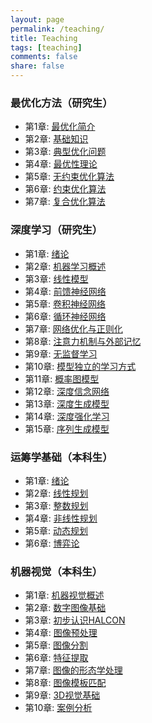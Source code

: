 ```yaml
---
layout: page
permalink: /teaching/
title: Teaching
tags: [teaching]
comments: false
share: false
---
```


 

  
  
 
### 最优化方法（研究生）
* 第1章: <a href="../teaching/OPT_1.pdf" class="textlink" target="_blank">最优化简介 </a> 
* 第2章: <a href="../teaching/OPT_2.pdf" class="textlink" target="_blank">基础知识</a>
* 第3章: <a href="../teaching/OPT_3.pdf" class="textlink" target="_blank">典型优化问题</a>
* 第4章: <a href="../teaching/OPT_4.pdf" class="textlink" target="_blank">最优性理论</a>
* 第5章: <a href="../teaching/OPT_5.pdf" class="textlink" target="_blank">无约束优化算法</a>
* 第6章: <a href="../teaching/OPT_6.pdf" class="textlink" target="_blank">约束优化算法</a>
* 第7章: <a href="../teaching/OPT_7.pdf" class="textlink" target="_blank">复合优化算法</a>


### 深度学习（研究生）
* 第1章: <a href="../teaching/DL_1.pdf" class="textlink" target="_blank">绪论 </a>
* 第2章: <a href="../teaching/DL_2.pdf" class="textlink" target="_blank">机器学习概述   </a>
* 第3章: <a href="../teaching/DL_3.pdf" class="textlink" target="_blank">线性模型 </a>
* 第4章: <a href="../teaching/DL_4.pdf" class="textlink" target="_blank">前馈神经网络 </a>
* 第5章: <a href="../teaching/DL_5.pdf" class="textlink" target="_blank">卷积神经网络 </a>
* 第6章: <a href="../teaching/DL_6.pdf" class="textlink" target="_blank">循环神经网络 </a>
* 第7章: <a href="../teaching/DL_7.pdf" class="textlink" target="_blank">网络优化与正则化</a>
* 第8章: <a href="../teaching/DL_8.pdf" class="textlink" target="_blank">注意力机制与外部记忆  </a>
* 第9章: <a href="../teaching/DL_9.pdf" class="textlink" target="_blank">无监督学习</a>
* 第10章: <a href="../teaching/DL_10.pdf" class="textlink" target="_blank">模型独立的学习方式 </a>
* 第11章: <a href="../teaching/DL_11.pdf" class="textlink" target="_blank">概率图模型 </a>
* 第12章: <a href="../teaching/DL_12.pdf" class="textlink" target="_blank">深度信念网络 </a>
* 第13章: <a href="../teaching/DL_13.pdf" class="textlink" target="_blank">深度生成模型 </a>
* 第14章: <a href="../teaching/DL_14.pdf" class="textlink" target="_blank">深度强化学习 </a>
* 第15章: <a href="../teaching/DL_15.pdf" class="textlink" target="_blank">序列生成模型 </a>


### 运筹学基础（本科生）
* 第1章: <a href="../teaching/OR_1.pdf" class="textlink" target="_blank">绪论 </a>
* 第2章: <a href="../teaching/OR_2.pdf" class="textlink" target="_blank">线性规划  </a>
* 第3章: <a href="../teaching/OR_3.pdf" class="textlink" target="_blank">整数规划 </a>
* 第4章: <a href="../teaching/OR_4.pdf" class="textlink" target="_blank">非线性规划 </a>
* 第5章: <a href="../teaching/OR_5.pdf" class="textlink" target="_blank">动态规划 </a>
* 第6章: <a href="../teaching/OR_6.pdf" class="textlink" target="_blank">博弈论 </a>



### 机器视觉（本科生）
* 第1章: <a href="../teaching/MV_1.pdf" class="textlink" target="_blank">机器视觉概述 </a>
* 第2章: <a href="../teaching/MV_2.pdf" class="textlink" target="_blank">数字图像基础   </a>
* 第3章: <a href="../teaching/MV_3.pdf" class="textlink" target="_blank">初步认识HALCON </a>
* 第4章: <a href="../teaching/MV_4.pdf" class="textlink" target="_blank">图像预处理 </a>
* 第5章: <a href="../teaching/MV_5.pdf" class="textlink" target="_blank">图像分割 </a>
* 第6章: <a href="../teaching/MV_6.pdf" class="textlink" target="_blank">特征提取 </a>
* 第7章: <a href="../teaching/MV_7.pdf" class="textlink" target="_blank">图像的形态学处理</a>
* 第8章: <a href="../teaching/MV_8.pdf" class="textlink" target="_blank">图像模板匹配   </a>
* 第9章: <a href="../teaching/MV_9.pdf" class="textlink" target="_blank">3D视觉基础 </a>
* 第10章: <a href="../teaching/MV_10.pdf" class="textlink" target="_blank">案例分析 </a>



  

